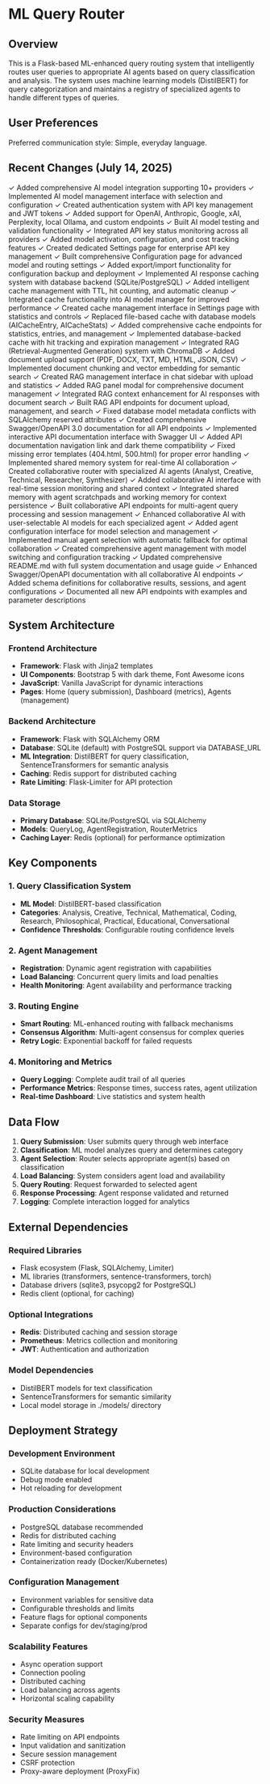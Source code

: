 # ML Query Router

## Overview

This is a Flask-based ML-enhanced query routing system that intelligently routes user queries to appropriate AI agents based on query classification and analysis. The system uses machine learning models (DistilBERT) for query categorization and maintains a registry of specialized agents to handle different types of queries.

## User Preferences

Preferred communication style: Simple, everyday language.

## Recent Changes (July 14, 2025)

✓ Added comprehensive AI model integration supporting 10+ providers
✓ Implemented AI model management interface with selection and configuration
✓ Created authentication system with API key management and JWT tokens
✓ Added support for OpenAI, Anthropic, Google, xAI, Perplexity, local Ollama, and custom endpoints
✓ Built AI model testing and validation functionality
✓ Integrated API key status monitoring across all providers
✓ Added model activation, configuration, and cost tracking features
✓ Created dedicated Settings page for enterprise API key management
✓ Built comprehensive Configuration page for advanced model and routing settings
✓ Added export/import functionality for configuration backup and deployment
✓ Implemented AI response caching system with database backend (SQLite/PostgreSQL)
✓ Added intelligent cache management with TTL, hit counting, and automatic cleanup
✓ Integrated cache functionality into AI model manager for improved performance
✓ Created cache management interface in Settings page with statistics and controls
✓ Replaced file-based cache with database models (AICacheEntry, AICacheStats)
✓ Added comprehensive cache endpoints for statistics, entries, and management
✓ Implemented database-backed cache with hit tracking and expiration management
✓ Integrated RAG (Retrieval-Augmented Generation) system with ChromaDB
✓ Added document upload support (PDF, DOCX, TXT, MD, HTML, JSON, CSV)
✓ Implemented document chunking and vector embedding for semantic search
✓ Created RAG management interface in chat sidebar with upload and statistics
✓ Added RAG panel modal for comprehensive document management
✓ Integrated RAG context enhancement for AI responses with document search
✓ Built RAG API endpoints for document upload, management, and search
✓ Fixed database model metadata conflicts with SQLAlchemy reserved attributes
✓ Created comprehensive Swagger/OpenAPI 3.0 documentation for all API endpoints
✓ Implemented interactive API documentation interface with Swagger UI
✓ Added API documentation navigation link and dark theme compatibility
✓ Fixed missing error templates (404.html, 500.html) for proper error handling
✓ Implemented shared memory system for real-time AI collaboration
✓ Created collaborative router with specialized AI agents (Analyst, Creative, Technical, Researcher, Synthesizer)
✓ Added collaborative AI interface with real-time session monitoring and shared context
✓ Integrated shared memory with agent scratchpads and working memory for context persistence
✓ Built collaborative API endpoints for multi-agent query processing and session management
✓ Enhanced collaborative AI with user-selectable AI models for each specialized agent
✓ Added agent configuration interface for model selection and management
✓ Implemented manual agent selection with automatic fallback for optimal collaboration
✓ Created comprehensive agent management with model switching and configuration tracking
✓ Updated comprehensive README.md with full system documentation and usage guide
✓ Enhanced Swagger/OpenAPI documentation with all collaborative AI endpoints
✓ Added schema definitions for collaborative results, sessions, and agent configurations
✓ Documented all new API endpoints with examples and parameter descriptions

## System Architecture

### Frontend Architecture
- **Framework**: Flask with Jinja2 templates
- **UI Components**: Bootstrap 5 with dark theme, Font Awesome icons
- **JavaScript**: Vanilla JavaScript for dynamic interactions
- **Pages**: Home (query submission), Dashboard (metrics), Agents (management)

### Backend Architecture
- **Framework**: Flask with SQLAlchemy ORM
- **Database**: SQLite (default) with PostgreSQL support via DATABASE_URL
- **ML Integration**: DistilBERT for query classification, SentenceTransformers for semantic analysis
- **Caching**: Redis support for distributed caching
- **Rate Limiting**: Flask-Limiter for API protection

### Data Storage
- **Primary Database**: SQLite/PostgreSQL via SQLAlchemy
- **Models**: QueryLog, AgentRegistration, RouterMetrics
- **Caching Layer**: Redis (optional) for performance optimization

## Key Components

### 1. Query Classification System
- **ML Model**: DistilBERT-based classification
- **Categories**: Analysis, Creative, Technical, Mathematical, Coding, Research, Philosophical, Practical, Educational, Conversational
- **Confidence Thresholds**: Configurable routing confidence levels

### 2. Agent Management
- **Registration**: Dynamic agent registration with capabilities
- **Load Balancing**: Concurrent query limits and load penalties
- **Health Monitoring**: Agent availability and performance tracking

### 3. Routing Engine
- **Smart Routing**: ML-enhanced routing with fallback mechanisms
- **Consensus Algorithm**: Multi-agent consensus for complex queries
- **Retry Logic**: Exponential backoff for failed requests

### 4. Monitoring and Metrics
- **Query Logging**: Complete audit trail of all queries
- **Performance Metrics**: Response times, success rates, agent utilization
- **Real-time Dashboard**: Live statistics and system health

## Data Flow

1. **Query Submission**: User submits query through web interface
2. **Classification**: ML model analyzes query and determines category
3. **Agent Selection**: Router selects appropriate agent(s) based on classification
4. **Load Balancing**: System considers agent load and availability
5. **Query Routing**: Request forwarded to selected agent
6. **Response Processing**: Agent response validated and returned
7. **Logging**: Complete interaction logged for analytics

## External Dependencies

### Required Libraries
- Flask ecosystem (Flask, SQLAlchemy, Limiter)
- ML libraries (transformers, sentence-transformers, torch)
- Database drivers (sqlite3, psycopg2 for PostgreSQL)
- Redis client (optional, for caching)

### Optional Integrations
- **Redis**: Distributed caching and session storage
- **Prometheus**: Metrics collection and monitoring
- **JWT**: Authentication and authorization

### Model Dependencies
- DistilBERT models for text classification
- SentenceTransformers for semantic similarity
- Local model storage in ./models/ directory

## Deployment Strategy

### Development Environment
- SQLite database for local development
- Debug mode enabled
- Hot reloading for development

### Production Considerations
- PostgreSQL database recommended
- Redis for distributed caching
- Rate limiting and security headers
- Environment-based configuration
- Containerization ready (Docker/Kubernetes)

### Configuration Management
- Environment variables for sensitive data
- Configurable thresholds and limits
- Feature flags for optional components
- Separate configs for dev/staging/prod

### Scalability Features
- Async operation support
- Connection pooling
- Distributed caching
- Load balancing across agents
- Horizontal scaling capability

### Security Measures
- Rate limiting on API endpoints
- Input validation and sanitization
- Secure session management
- CSRF protection
- Proxy-aware deployment (ProxyFix)